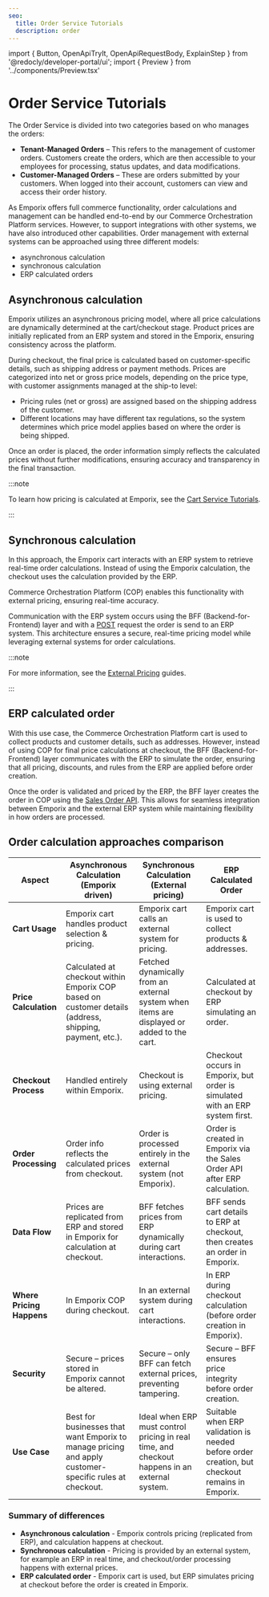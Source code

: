```yaml
---
seo:
  title: Order Service Tutorials
  description: order 
---
```


import {
  Button,
  OpenApiTryIt,
  OpenApiRequestBody,
  ExplainStep
 } from '@redocly/developer-portal/ui';
import { Preview } from '../components/Preview.tsx'

# Order Service Tutorials

The Order Service is divided into two categories based on who manages the orders:  

- **Tenant-Managed Orders** – This refers to the management of customer orders. Customers create the orders, which are then accessible to your employees for processing, status updates, and data modifications.
- **Customer-Managed Orders** – These are orders submitted by your customers. When logged into their account, customers can view and access their order history.

As Emporix offers full commerce functionality, order calculations and management can be handled end-to-end by our Commerce Orchestration Platform services. However, to support integrations with other systems, we have also introduced other capabilities. Order management with external systems can be approached using three different models:
* asynchronous calculation
* synchronous calculation 
* ERP calculated orders

## Asynchronous calculation

Emporix utilizes an asynchronous pricing model, where all price calculations are dynamically determined at the cart/checkout stage. Product prices are initially replicated from an ERP system and stored in the Emporix, ensuring consistency across the platform.

During checkout, the final price is calculated based on customer-specific details, such as shipping address or payment methods. Prices are categorized into net or gross price models, depending on the price type, with customer assignments managed at the ship-to level:

* Pricing rules (net or gross) are assigned based on the shipping address of the customer.
* Different locations may have different tax regulations, so the system determines which price model applies based on where the order is being shipped.

Once an order is placed, the order information simply reflects the calculated prices without further modifications, ensuring accuracy and transparency in the final transaction.

<Preview src="/docs/order/diagram1.svg"></Preview>


:::note

To learn how pricing is calculated at Emporix, see the [Cart Service Tutorials](https://developer.emporix.io/docs/content/cart/#pricing-calculations).

:::


## Synchronous calculation

In this approach, the Emporix cart interacts with an ERP system to retrieve real-time order calculations. Instead of using the Emporix calculation, the checkout uses the calculation provided by the ERP.

Commerce Orchestration Platform (COP) enables this functionality with external pricing, ensuring real-time accuracy.

Communication with the ERP system occurs using the BFF (Backend-for-Frontend) layer and with a [POST](https://developer.emporix.io/docs/openapi/order/#operation/POST-order-create-order-employee) request the order is send to an ERP system. This architecture ensures a secure, real-time pricing model while leveraging external systems for order calculations.

<Preview src="/docs/order/diagram2.svg"></Preview>


:::note

For more information, see the [External Pricing](https://developer.emporix.io/user-guides/extensibility-and-integrations/extensibility/external-pricing-and-products) guides.

:::

## ERP calculated order

With this use case, the Commerce Orchestration Platform cart is used to collect products and customer details, such as addresses. However, instead of using COP for final price calculations at checkout, the BFF (Backend-for-Frontend) layer communicates with the ERP to simulate the order, ensuring that all pricing, discounts, and rules from the ERP are applied before order creation.

Once the order is validated and priced by the ERP, the BFF layer creates the order in COP using the [Sales Order API](https://developer.emporix.io/docs/openapi/order/#operation/POST-order-create-order-employee). This allows for seamless integration between Emporix and the external ERP system while maintaining flexibility in how orders are processed.

<Preview src="/docs/order/diagram3.svg"></Preview>


## Order calculation approaches comparison

| **Aspect**                  | **Asynchronous Calculation (Emporix driven)** | **Synchronous Calculation (External pricing)** | **ERP Calculated Order** |
|-----------------------------|-----------------------------------------------------|----------------------------------------------------------|------------------------------------|
| **Cart Usage**              | Emporix cart handles product selection & pricing.  | Emporix cart calls an external system for pricing. | Emporix cart is used to collect products & addresses. |
| **Price Calculation**       | Calculated at checkout within Emporix COP based on customer details (address, shipping, payment, etc.). | Fetched dynamically from an external system when items are displayed or added to the cart. | Calculated at checkout by ERP simulating an order. |
| **Checkout Process**        | Handled entirely within Emporix.                    | Checkout is using external pricing. | Checkout occurs in Emporix, but order is simulated with an ERP system first. |
| **Order Processing**        | Order info reflects the calculated prices from checkout. | Order is processed entirely in the external system (not Emporix). | Order is created in Emporix via the Sales Order API after ERP calculation. |
| **Data Flow**               | Prices are replicated from ERP and stored in Emporix for calculation at checkout. | BFF fetches prices from ERP dynamically during cart interactions. | BFF sends cart details to ERP at checkout, then creates an order in Emporix. |
| **Where Pricing Happens**   | In Emporix COP during checkout.                  | In an external system during cart interactions. | In ERP during checkout calculation (before order creation in Emporix). |
| **Security**                | Secure – prices stored in Emporix cannot be altered. | Secure – only BFF can fetch external prices, preventing tampering. | Secure – BFF ensures price integrity before order creation. |
| **Use Case**                | Best for businesses that want Emporix to manage pricing and apply customer-specific rules at checkout. | Ideal when ERP must control pricing in real time, and checkout happens in an external system. | Suitable when ERP validation is needed before order creation, but checkout remains in Emporix. |

### Summary of differences  
- **Asynchronous calculation** - Emporix controls pricing (replicated from ERP), and calculation happens at checkout.  
- **Synchronous calculation** - Pricing is provided by an external system, for example an ERP in real time, and checkout/order processing happens with external prices.  
- **ERP calculated order** - Emporix cart is used, but ERP simulates pricing at checkout before the order is created in Emporix.  
